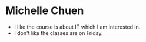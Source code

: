 # Michelle Chuen

- I like the course is about IT which I am interested in.
- I don't like the classes are on Friday.